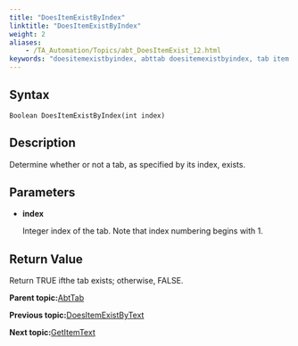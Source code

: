 ```yaml
--- 
title: "DoesItemExistByIndex"
linktitle: "DoesItemExistByIndex"
weight: 2
aliases: 
    - /TA_Automation/Topics/abt_DoesItemExist_12.html
keywords: "doesitemexistbyindex, abttab doesitemexistbyindex, tab item at given index exists, existence of tab item at given index, check tab item at given index is found"
---
```


## Syntax

`Boolean DoesItemExistByIndex(int index)`

## Description

Determine whether or not a tab, as specified by its index, exists.

## Parameters

-   **index**

    Integer index of the tab. Note that index numbering begins with 1.


## Return Value

Return TRUE ifthe tab exists; otherwise, FALSE.

**Parent topic:**[AbtTab](/TA_Automation/Topics/abt_AbtTab.html)

**Previous topic:**[DoesItemExistByText](/TA_Automation/Topics/abt_DoesItemExist_11.html)

**Next topic:**[GetItemText](/TA_Automation/Topics/abt_GetItemText_11.html)

